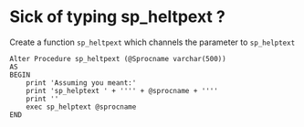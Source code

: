 # Sick of typing sp_heltpext ?


Create a function `sp_heltpext` which channels the parameter to `sp_helptext` 

    Alter Procedure sp_heltpext (@Sprocname varchar(500))
    AS
    BEGIN
        print 'Assuming you meant:'
        print 'sp_helptext ' + '''' + @sprocname + ''''
        print ''
        exec sp_helptext @sprocname
    END

